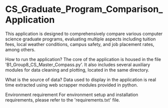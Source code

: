 # CS_Graduate_Program_Comparison_Application
This application is designed to comprehensively compare various computer science graduate programs, evaluating multiple aspects including tuition fees, local weather conditions, campus safety, and job placement rates, among others.

How to run the application?
The core of the application is housed in the file 'B1_Group8_CS_Master_Compass.py'. It also includes several auxiliary modules for data cleaning and plotting, located in the same directory.

What is the source of data?
Data used to display in the application is real time extracted using web scrapper modules provided in python.

Environment requirement
For environment setup and installation requirements, please refer to the 'requirements.txt' file.
